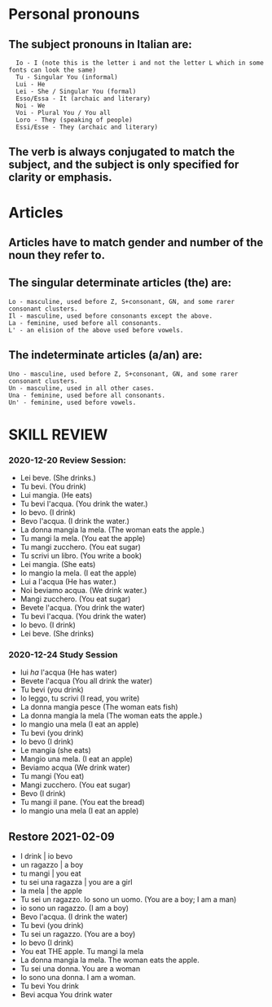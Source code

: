 # Personal pronouns

## The subject pronouns in Italian are:

      Io - I (note this is the letter i and not the letter L which in some fonts can look the same) 
      Tu - Singular You (informal)
      Lui - He
      Lei - She / Singular You (formal)
      Esso/Essa - It (archaic and literary)
      Noi - We
      Voi - Plural You / You all
      Loro - They (speaking of people)
      Essi/Esse - They (archaic and literary)

## The verb is always conjugated to match the subject, and the subject is only specified for clarity or emphasis.

# Articles

## Articles have to match gender and number of the noun they refer to.

## The singular determinate articles (the) are:

    Lo - masculine, used before Z, S+consonant, GN, and some rarer consonant clusters.
    Il - masculine, used before consonants except the above.
    La - feminine, used before all consonants.
    L' - an elision of the above used before vowels.

## The indeterminate articles (a/an) are:

    Uno - masculine, used before Z, S+consonant, GN, and some rarer consonant clusters.
    Un - masculine, used in all other cases.
    Una - feminine, used before all consonants.
    Un' - feminine, used before vowels.

# SKILL REVIEW 
### 2020-12-20 Review Session:
* Lei beve. (She drinks.) 
* Tu bevi.  (You drink)
* Lui mangia. (He eats)
* Tu bevi l'acqua. (You drink the water.)
* Io bevo. (I drink)
* Bevo l'acqua. (I drink the water.)
* La donna mangia la mela.  (The woman eats the apple.)
* Tu mangi la mela.  (You eat the apple)
* Tu mangi zucchero.  (You eat sugar)
* Tu scrivi un libro. (You write a book)
* Lei mangia.  (She eats) 
* Io mangio la mela. (I eat the apple) 
* Lui a l'acqua (He has water.)
* Noi beviamo acqua.  (We drink water.)
* Mangi zucchero.  (You eat sugar)
* Bevete l'acqua. (You drink the water)
* Tu bevi l'acqua. (You drink the water)
* Io bevo.  (I drink) 
* Lei beve.  (She drinks)

### 2020-12-24 Study Session 
* lui _ha_ l'acqua (He has water)
* Bevete l'acqua (You all drink the water)
* Tu bevi (you drink)
* lo leggo, tu scrivi (I read, you write)
* La donna mangia pesce (The woman eats fish)
* La donna mangia la mela (The woman eats the apple.)
* Io mangio una mela (I eat an apple) 
* Tu bevi (you drink)
* Io bevo (I drink)
* Le mangia (she eats)
* Mangio una mela. (I eat an apple)
* Beviamo acqua (We drink water)
* Tu mangi (You eat)
* Mangi zucchero. (You eat sugar)
* Bevo (I drink)
* Tu mangi il pane. (You eat the bread)
* Io mangio una mela (I eat an apple)

## Restore 2021-02-09
* I drink | io bevo 
* un ragazzo | a boy 
* tu mangi | you eat 
* tu sei una ragazza | you are a girl 
* la mela | the apple 
* Tu sei un ragazzo. Io sono un uomo. (You are a boy; I am a man)
* io sono un ragazzo. (I am a boy) 
* Bevo l'acqua. (I drink the water)
* Tu bevi (you drink)
* Tu sei un ragazzo. (You are a boy)
* Io bevo (I drink)
* You eat THE apple.  Tu mangi la mela
* La donna mangia la mela. The woman eats the apple. 
* Tu sei una donna. You are a woman
* Io sono una donna. I am a woman.
* Tu bevi You drink 
* Bevi acqua You drink water 


